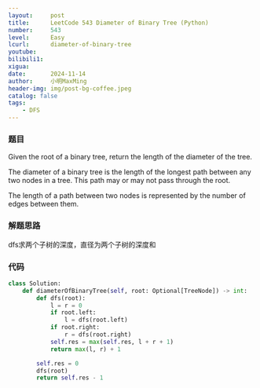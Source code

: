 ```yaml
---
layout:     post
title:      LeetCode 543 Diameter of Binary Tree (Python)
number:     543
level:      Easy
lcurl:      diameter-of-binary-tree
youtube:    
bilibili1:  
xigua:      
date:       2024-11-14
author:     小明MaxMing
header-img: img/post-bg-coffee.jpeg
catalog: false
tags:
    - DFS
---
```


### 题目

Given the root of a binary tree, return the length of the diameter of the tree.

The diameter of a binary tree is the length of the longest path between any two nodes in a tree. This path may or may not pass through the root.

The length of a path between two nodes is represented by the number of edges between them.

### 解题思路

dfs求两个子树的深度，直径为两个子树的深度和

### 代码
```python
class Solution:
    def diameterOfBinaryTree(self, root: Optional[TreeNode]) -> int:
        def dfs(root):
            l = r = 0
            if root.left:
                l = dfs(root.left)
            if root.right:
                r = dfs(root.right)
            self.res = max(self.res, l + r + 1)
            return max(l, r) + 1

        self.res = 0
        dfs(root)
        return self.res - 1
```
